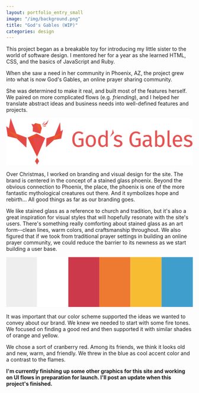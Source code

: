 ```yaml
---
layout: portfolio_entry_small
image: "/img/background.png"
title: "God's Gables (WIP)"
categories: design
---
```


This project began as a breakable toy for introducing my little sister to the
world of software design. I mentored her for a year as she learned HTML, CSS,
and the basics of JavaScript and Ruby.

When she saw a need in her community in Phoenix, AZ, the project grew into what
is now God's Gables, an online prayer sharing community.

She was determined to make it real, and built most of the features herself. We
paired on more complicated flows (e.g. *friending*), and I helped her translate
abstract ideas and business needs into well-defined features and projects.

![Color palette](/img/gg-logo.png)

Over Christmas, I worked on branding and visual design for the site. The brand
is centered in the concept of a stained glass phoenix. Beyond the obvious
connection to Phoenix, the place, the phoenix is one of the more fantastic
mythological creatures out there.  And it symbolizes hope and rebirth... All good
things as far as our branding goes.

We like stained glass as a reference to church and tradition, but it's also a
great inspiration for visual styles that will hopefully resonate with the site's
users. There's something really comforting about stained glass as an art
form--clean lines, warm colors, and craftsmanship throughout. We also figured that if we
took from traditional prayer settings in building an online prayer community, we
could reduce the barrier to its newness as we start building a user base.

![Color palette](/img/gg-colors.png)

It was important that our color scheme supported the ideas we wanted to convey
about our brand. We knew we needed to start with some fire tones. We focused
on finding a good red and then supported it with similar shades of orange
and yellow.

We chose a sort of cranberry red. Among its friends, we think it looks old and
new, warm, and friendly. We threw in the blue as cool accent color and a contrast
to the flames.

**I'm currently finishing up some other graphics for this site and working on UI
flows in preparation for launch. I'll post an update when this project's
finished.**
